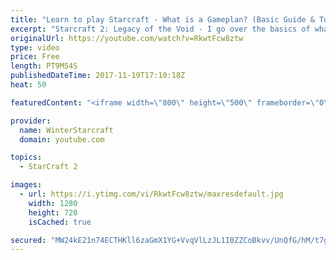 ```yaml
---
title: "Learn to play Starcraft - What is a Gameplan? (Basic Guide & Tutorial)"
excerpt: "Starcraft 2: Legacy of the Void - I go over the basics of what a gameplan in starcraft 2 is and how to put one together.  Note this is not a guide on WHAT gameplan you should be using as each race!"
originalUrl: https://youtube.com/watch?v=RkwtFcw8ztw
type: video
price: Free
length: PT9M54S
publishedDateTime: 2017-11-19T17:10:18Z
heat: 50

featuredContent: "<iframe width=\"800\" height=\"500\" frameborder=\"0\" src=\"https://www.youtube.com/embed/RkwtFcw8ztw\" allow=\"accelerometer; autoplay; encrypted-media; gyroscope; picture-in-picture\" allowfullscreen></iframe>"

provider:
  name: WinterStarcraft
  domain: youtube.com

topics:
  - StarCraft 2

images:
  - url: https://i.ytimg.com/vi/RkwtFcw8ztw/maxresdefault.jpg
    width: 1280
    height: 720
    isCached: true

secured: "MW24kE21n74ECTHKll6zaGmX1YG+VvqVlLzJL1I0ZZCoBkvv/UnQfG/hM/t7g9cdJcHUGH2C2WsgtiiudMSDTr0V3KzzJGCm79fUWDtmk+WPX1ZWWyc1BDs/qbSy+ZByGMk5iwUjmooXVyTzoUZSH9HRjCIAWSUTsvjGtPJLJwn5aUtNBUHemTrc8A+tCVYgv1oTnPQwV/eqGjnlsBEZnbyD615I2eS+aqBT7T4FUoa1Haj81yLf9RyqYzM/fp7sm6BFY5VEE3HgZBfmRgZxPBEedvs10W7IMyAVenhMXqKYQeBbKfeobnXl1Deh0rwgCwxuuEOD2PyfP11R1T42mY8mWJQxBvGsfLw2i9TsKQWOqhNVOUA4tvrwnPWEINyxPOv+R0jOznJxfpzXM/FAcgiil3WiIvDefH47ATKhUKs=;7qTtjqzfVpAM45QHbERAmQ=="
---
```


